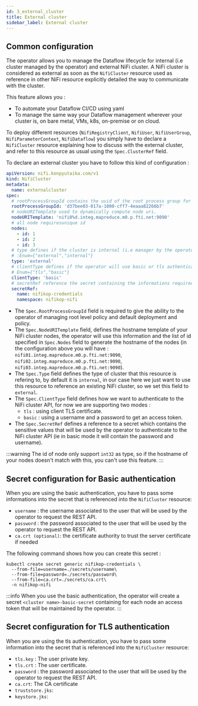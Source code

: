 ```yaml
---
id: 3_external_cluster
title: External cluster
sidebar_label: External cluster
---
```


## Common configuration

The operator allows you to manage the Dataflow lifecycle for internal (i.e cluster managed by the operator) and external NiFi cluster.
A NiFi cluster is considered as external as soon as the `NifiCluster` resource used as reference in other NiFi resource explicitly detailed the way to communicate with the cluster.

This feature allows you :

- To automate your Dataflow CI/CD using yaml
- To manage the same way your Dataflow management wherever your cluster is, on bare metal, VMs, k8s, on-premise or on cloud.

To deploy different resources (`NifiRegistryClient`, `NifiUser`, `NifiUserGroup`, `NifiParameterContext`, `NifiDataflow`) you simply have to declare a `NifiCluster` resource explaining how to discuss with the external cluster, and refer to this resource as usual using the `Spec.ClusterRef` field.

To declare an external cluster you have to follow this kind of configuration :

```yaml
apiVersion: nifi.konpyutaika.com/v1
kind: NifiCluster
metadata:
  name: externalcluster
spec:
  # rootProcessGroupId contains the uuid of the root process group for this cluster.
  rootProcessGroupId: 'd37bee03-017a-1000-cff7-4eaaa82266b7'
  # nodeURITemplate used to dynamically compute node uri.
  nodeURITemplate: 'nifi0%d.integ.mapreduce.m0.p.fti.net:9090'
  # all node requiresunique id
  nodes:
    - id: 1
    - id: 2
    - id: 3
  # type defines if the cluster is internal (i.e manager by the operator) or external.
  # :Enum={"external","internal"}
  type: 'external'
  # clientType defines if the operator will use basic or tls authentication to query the NiFi cluster.
  # Enum={"tls","basic"}
  clientType: 'basic'
  # secretRef reference the secret containing the informations required to authenticate to the cluster.
  secretRef:
    name: nifikop-credentials
    namespace: nifikop-nifi
```

- The `Spec.RootProcessGroupId` field is required to give the ability to the operator of managing root level policy and default deployment and policy.
- The `Spec.NodeURITemplate` field, defines the hostname template of your NiFi cluster nodes, the operator will use this information and the list of id specified in `Spec.Nodes` field to generate the hostname of the nodes (in the configuration above you will have : `nifi01.integ.mapreduce.m0.p.fti.net:9090`, `nifi02.integ.mapreduce.m0.p.fti.net:9090`, `nifi03.integ.mapreduce.m0.p.fti.net:9090`).
- The `Spec.Type` field defines the type of cluster that this resource is refering to, by default it is `internal`, in our case here we just want to use this resource to reference an existing NiFi cluster, so we set this field to `external`.
- The `Spec.ClientType` field defines how we want to authenticate to the NiFi cluster API, for now we are supporting two modes :
    - `tls` : using client TLS certificate.
    - `basic` : using a username and a password to get an access token.
- The `Spec.SecretRef` defines a reference to a secret which contains the sensitive values that will be used by the operator to authenticate to the NiFi cluster API (ie in basic mode it will contain the password and username).

:::warning
The id of node only support `int32` as type, so if the hostname of your nodes doesn't match with this, you can't use this feature.
:::

## Secret configuration for Basic authentication

When you are using the basic authentication, you have to pass some informations into the secret that is referenced into the `NifiCluster` resource:

- `username` : the username associated to the user that will be used by the operator to request the REST API.
- `password` : the password associated to the user that will be used by the operator to request the REST API.
- `ca.crt (optional)`: the certificate authority to trust the server certificate if needed

The following command shows how you can create this secret :

```console
kubectl create secret generic nifikop-credentials \
  --from-file=username=./secrets/username\
  --from-file=password=./secrets/password\
  --from-file=ca.crt=./secrets/ca.crt\
  -n nifikop-nifi
```

:::info
When you use the basic authentication, the operator will create a secret `<cluster name>-basic-secret` containing for each node an access token that will be maintained by the operator.
:::

## Secret configuration for TLS authentication

When you are using the tls authentication, you have to pass some information into the secret that is referenced into the `NifiCluster` resource:

- `tls.key` : The user private key.
- `tls.crt` : The user certificate.
- `password` : the password associated to the user that will be used by the operator to request the REST API.
- `ca.crt`: The CA certificate
- `truststore.jks`:
- `keystore.jks`: